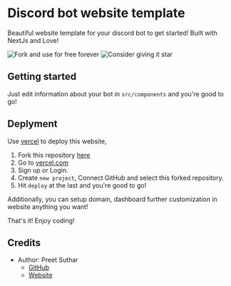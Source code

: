 # Discord bot website template

Beautiful website template for your discord bot to get started! Built with NextJs and Love!

  
![Fork and use for free forever](https://i.imgur.com/1IZaaOx.png)
![Consider giving it star](https://i.imgur.com/2z1J5Hw.png)

## Getting started

Just edit information about your bot in `src/components` and you're good to go!

## Deplyment

Use [vercel](https://vercel.com) to deploy this website,

1. Fork this repository [here](https://github.com/preetsuthar17/discord-boy-website-template/fork)
2. Go to [vercel.com](https://vercel.com)
3. Sign up or Login.
4. Create `new project`, Connect GitHub and select this forked repository.
5. Hit `deploy` at the last and you're good to go!

Additionally, you can setup domain, dashboard further customization in website anything you want!

That's it! Enjoy coding!

## Credits

- Author: Preet Suthar
  - [GitHub](https://github.com/preetsuthar17)
  - [Website](https://preetsuthar.me)
